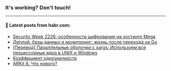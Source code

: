 ### It's working? Don't touch!

---
<!--
#### 🛠️ Technical stack:

![C++](https://img.shields.io/badge/C++-informational?logo=c%2B%2B&style=flat&logoColor=white&color=9C033A)
![Java](https://img.shields.io/badge/Java-informational?logo=java&style=flat&logoColor=white&color=007396)
![Kotlin](https://img.shields.io/badge/Kotlin-informational?logo=Kotlin&style=flat&logoColor=white&color=0095D5)
![JS](https://img.shields.io/badge/JS-informational?logo=javaScript&style=flat&logoColor=black&color=F7Df1E) <br>
![HTML5](https://img.shields.io/badge/HTML5-informational?logo=html5&style=flat&logoColor=white&color=E34F26)
![CSS3](https://img.shields.io/badge/CSS3-informational?logo=css3&style=flat&logoColor=white&color=157286)
![Sass](https://img.shields.io/badge/Saas-informational?logo=sass&style=flat&logoColor=white&color=hotpink)
![PHP](https://img.shields.io/badge/PHP-informational?logo=php&style=flat&logoColor=white&color=777BB4) <br>
![WebPAck](https://img.shields.io/badge/WebPack-informational?logo=webPack&style=flat&logoColor=white&color=FF6F00)
![Bootstrap](https://img.shields.io/badge/Bootstrap-informational?logo=Bootstrap&style=flat&logoColor=white&color=7952B3)
![MySQL](https://img.shields.io/badge/MySQL-informational?logo=MySQL&style=flat&logoColor=white&color=00f) <br>
![NodeJS](https://img.shields.io/badge/NodeJS-informational?logo=node.js&style=flat&logoColor=white&color=43853D)
![Spring](https://img.shields.io/badge/Spring-informational?logo=Spring&style=flat&logoColor=white&color=0A9EDC)
![Angular](https://img.shields.io/badge/Vue-informational?logo=vue.js&style=flat&logoColor=white&color=red)
![Git](https://img.shields.io/badge/Git-informational?logo=git&style=flat&logoColor=white&color=darkorange)

___
-->

#### 💬 Latest posts from habr.com:

<!-- BLOG-POST-LIST:START -->
- [Security Week 2226: особенности шифрования на хостинге Mega](https://habr.com/ru/post/673690/?utm_source=habrahabr&utm_medium=rss&utm_campaign=673690)
- [Деплой, базы данных и мониторинг: жизнь после перехода на Go](https://habr.com/ru/post/673656/?utm_source=habrahabr&utm_medium=rss&utm_campaign=673656)
- [[Перевод] Параллельные оболочки с xargs: Используем все процессорные ядра в UNIX и Windows](https://habr.com/ru/post/673330/?utm_source=habrahabr&utm_medium=rss&utm_campaign=673330)
- [Коэффициент однозначности](https://habr.com/ru/post/673616/?utm_source=habrahabr&utm_medium=rss&utm_campaign=673616)
- [ARKit 6. Что нового?](https://habr.com/ru/post/673602/?utm_source=habrahabr&utm_medium=rss&utm_campaign=673602)
<!-- BLOG-POST-LIST:END -->
